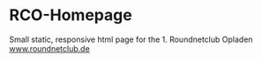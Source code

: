 # RCO-Homepage

Small static, responsive html page for the 1. Roundnetclub Opladen
www.roundnetclub.de
